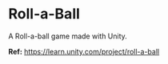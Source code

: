 # Roll-a-Ball
A Roll-a-ball game made with Unity.

**Ref:** https://learn.unity.com/project/roll-a-ball
